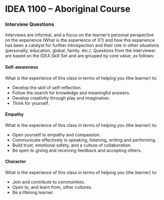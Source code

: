 
IDEA 1100 – Aboriginal Course
=============================

### Interview Questions

Interviews are informal, and a focus on the learner’s personal perspective on the experience (What is the experience of X?) and how this experience has been a catalyst for further
introspection and their role in other situations (personally, education, global, family. etc.). Questions from the interviewer are based on the IDEA Skill Set and are grouped by core value, as follows:

#### Self-awareness

What is the experience of this class in terms of helping you (the learner) to:

* Develop the skill of self-reflection.
* Follow the search for knowledge and meaningful answers.
* Develop creativity through play and imagination.
* Think for yourself.

#### Empathy

What is the experience of this class in terms of helping you (the learner) to:

* Open yourself to empathy and compassion.
* Communicate effectively in speaking, listening, writing and performing.
* Build trust, emotional safety, and a culture of collaboration.
* Be open to giving and receiving feedback and accepting others.

#### Character

What is the experience of this class in terms of helping you (the learner) to:

* Join and contribute to communities.
* Open to, and learn from, other cultures.
* Be a lifelong learner.



